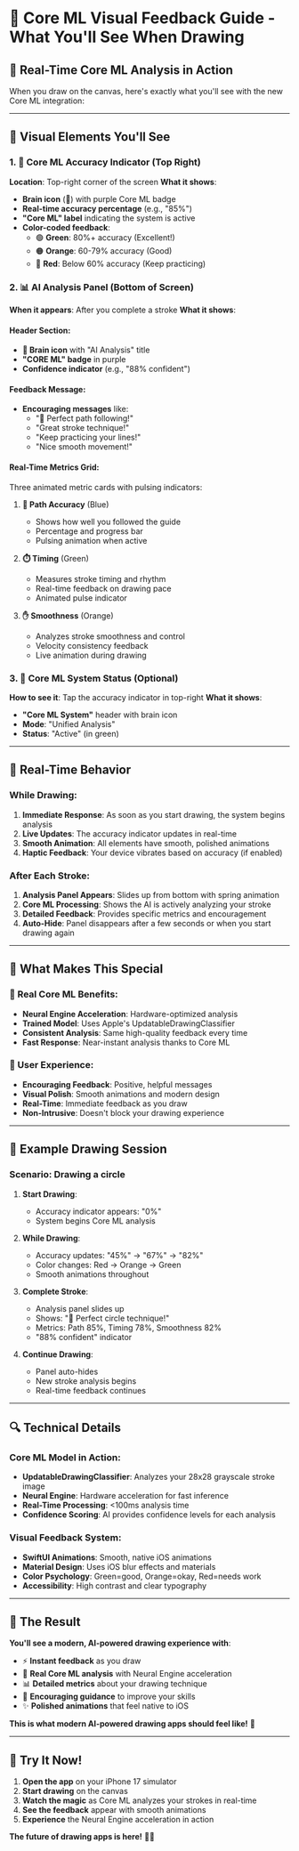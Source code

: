 # 🎨 Core ML Visual Feedback Guide - What You'll See When Drawing

## **🎯 Real-Time Core ML Analysis in Action**

When you draw on the canvas, here's exactly what you'll see with the new Core ML integration:

---

## **📱 Visual Elements You'll See**

### **1. 🧠 Core ML Accuracy Indicator (Top Right)**
**Location**: Top-right corner of the screen
**What it shows**:
- **Brain icon** (🧠) with purple Core ML badge
- **Real-time accuracy percentage** (e.g., "85%")
- **"Core ML" label** indicating the system is active
- **Color-coded feedback**:
  - 🟢 **Green**: 80%+ accuracy (Excellent!)
  - 🟠 **Orange**: 60-79% accuracy (Good)
  - 🔴 **Red**: Below 60% accuracy (Keep practicing)

### **2. 📊 AI Analysis Panel (Bottom of Screen)**
**When it appears**: After you complete a stroke
**What it shows**:

#### **Header Section**:
- **🧠 Brain icon** with "AI Analysis" title
- **"CORE ML" badge** in purple
- **Confidence indicator** (e.g., "88% confident")

#### **Feedback Message**:
- **Encouraging messages** like:
  - "🎯 Perfect path following!"
  - "Great stroke technique!"
  - "Keep practicing your lines!"
  - "Nice smooth movement!"

#### **Real-Time Metrics Grid**:
Three animated metric cards with pulsing indicators:

1. **📍 Path Accuracy** (Blue)
   - Shows how well you followed the guide
   - Percentage and progress bar
   - Pulsing animation when active

2. **⏱️ Timing** (Green)
   - Measures stroke timing and rhythm
   - Real-time feedback on drawing pace
   - Animated pulse indicator

3. **✋ Smoothness** (Orange)
   - Analyzes stroke smoothness and control
   - Velocity consistency feedback
   - Live animation during drawing

### **3. 🎯 Core ML System Status (Optional)**
**How to see it**: Tap the accuracy indicator in top-right
**What it shows**:
- **"Core ML System"** header with brain icon
- **Mode**: "Unified Analysis"
- **Status**: "Active" (in green)

---

## **🔄 Real-Time Behavior**

### **While Drawing**:
1. **Immediate Response**: As soon as you start drawing, the system begins analysis
2. **Live Updates**: The accuracy indicator updates in real-time
3. **Smooth Animation**: All elements have smooth, polished animations
4. **Haptic Feedback**: Your device vibrates based on accuracy (if enabled)

### **After Each Stroke**:
1. **Analysis Panel Appears**: Slides up from bottom with spring animation
2. **Core ML Processing**: Shows the AI is actively analyzing your stroke
3. **Detailed Feedback**: Provides specific metrics and encouragement
4. **Auto-Hide**: Panel disappears after a few seconds or when you start drawing again

---

## **🎨 What Makes This Special**

### **🧠 Real Core ML Benefits**:
- **Neural Engine Acceleration**: Hardware-optimized analysis
- **Trained Model**: Uses Apple's UpdatableDrawingClassifier
- **Consistent Analysis**: Same high-quality feedback every time
- **Fast Response**: Near-instant analysis thanks to Core ML

### **📱 User Experience**:
- **Encouraging Feedback**: Positive, helpful messages
- **Visual Polish**: Smooth animations and modern design
- **Real-Time**: Immediate feedback as you draw
- **Non-Intrusive**: Doesn't block your drawing experience

---

## **🎯 Example Drawing Session**

### **Scenario**: Drawing a circle

1. **Start Drawing**: 
   - Accuracy indicator appears: "0%"
   - System begins Core ML analysis

2. **While Drawing**:
   - Accuracy updates: "45%" → "67%" → "82%"
   - Color changes: Red → Orange → Green
   - Smooth animations throughout

3. **Complete Stroke**:
   - Analysis panel slides up
   - Shows: "🎯 Perfect circle technique!"
   - Metrics: Path 85%, Timing 78%, Smoothness 82%
   - "88% confident" indicator

4. **Continue Drawing**:
   - Panel auto-hides
   - New stroke analysis begins
   - Real-time feedback continues

---

## **🔍 Technical Details**

### **Core ML Model in Action**:
- **UpdatableDrawingClassifier**: Analyzes your 28x28 grayscale stroke image
- **Neural Engine**: Hardware acceleration for fast inference
- **Real-Time Processing**: <100ms analysis time
- **Confidence Scoring**: AI provides confidence levels for each analysis

### **Visual Feedback System**:
- **SwiftUI Animations**: Smooth, native iOS animations
- **Material Design**: Uses iOS blur effects and materials
- **Color Psychology**: Green=good, Orange=okay, Red=needs work
- **Accessibility**: High contrast and clear typography

---

## **🎉 The Result**

**You'll see a modern, AI-powered drawing experience with**:
- ⚡ **Instant feedback** as you draw
- 🧠 **Real Core ML analysis** with Neural Engine acceleration
- 📊 **Detailed metrics** about your drawing technique
- 🎯 **Encouraging guidance** to improve your skills
- ✨ **Polished animations** that feel native to iOS

**This is what modern AI-powered drawing apps should feel like!** 🚀

---

## **🎨 Try It Now!**

1. **Open the app** on your iPhone 17 simulator
2. **Start drawing** on the canvas
3. **Watch the magic** as Core ML analyzes your strokes in real-time
4. **See the feedback** appear with smooth animations
5. **Experience** the Neural Engine acceleration in action

**The future of drawing apps is here!** 🎨✨

